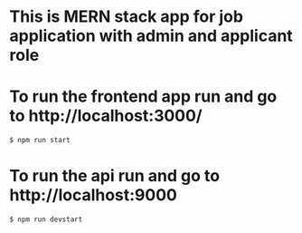# This is MERN stack app for job application with admin and applicant role 

# To run the frontend app run and go to http://localhost:3000/
`$ npm run start`

# To run the api run and go to http://localhost:9000
`$ npm run devstart`